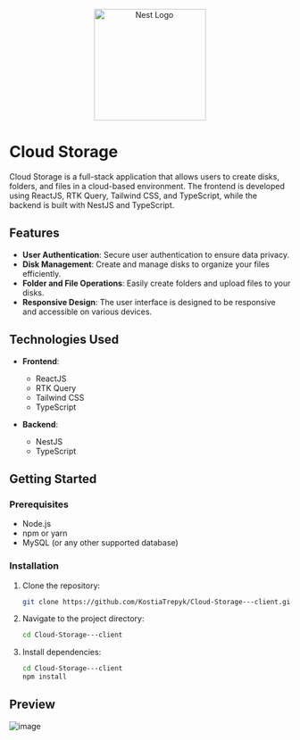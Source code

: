 <p align="center">
  <a href="http://nestjs.com/" target="blank"><img src="https://nestjs.com/img/logo-small.svg" width="200" alt="Nest Logo" /></a>
</p>

# Cloud Storage

Cloud Storage is a full-stack application that allows users to create disks, folders, and files in a cloud-based environment. The frontend is developed using ReactJS, RTK Query, Tailwind CSS, and TypeScript, while the backend is built with NestJS and TypeScript.

## Features

- **User Authentication**: Secure user authentication to ensure data privacy.
- **Disk Management**: Create and manage disks to organize your files efficiently.
- **Folder and File Operations**: Easily create folders and upload files to your disks.
- **Responsive Design**: The user interface is designed to be responsive and accessible on various devices.

## Technologies Used

- **Frontend**:
  - ReactJS
  - RTK Query
  - Tailwind CSS
  - TypeScript

- **Backend**:
  - NestJS
  - TypeScript

## Getting Started

### Prerequisites

- Node.js
- npm or yarn
- MySQL (or any other supported database)

### Installation

1. Clone the repository:

   ```bash
   git clone https://github.com/KostiaTrepyk/Cloud-Storage---client.git
2. Navigate to the project directory:
   ```bash
   cd Cloud-Storage---client
3. Install dependencies:
   ```bash
   cd Cloud-Storage---client
   npm install

## Preview
![image](https://github.com/KostiaTrepyk/Cloud-Storage---server/assets/137499840/17938cb3-b3a6-4db2-b2cb-a22ae1ca84eb)
